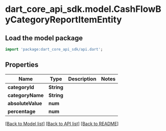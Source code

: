 # dart_core_api_sdk.model.CashFlowByCategoryReportItemEntity

## Load the model package
```dart
import 'package:dart_core_api_sdk/api.dart';
```

## Properties
Name | Type | Description | Notes
------------ | ------------- | ------------- | -------------
**categoryId** | **String** |  | 
**categoryName** | **String** |  | 
**absoluteValue** | **num** |  | 
**percentage** | **num** |  | 

[[Back to Model list]](../README.md#documentation-for-models) [[Back to API list]](../README.md#documentation-for-api-endpoints) [[Back to README]](../README.md)


